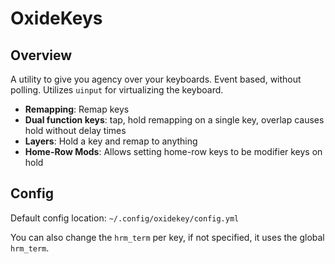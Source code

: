 # OxideKeys

## Overview

A utility to give you agency over your keyboards.
Event based, without polling.
Utilizes `uinput` for virtualizing the keyboard.

- **Remapping**: Remap keys
- **Dual function keys**: tap, hold remapping on a single key, overlap causes hold without delay times
- **Layers**: Hold a key and remap to anything
- **Home-Row Mods**: Allows setting home-row keys to be modifier keys on hold

## Config

Default config location: `~/.config/oxidekey/config.yml`

You can also change the `hrm_term` per key, if not specified, it uses the global `hrm_term`.

